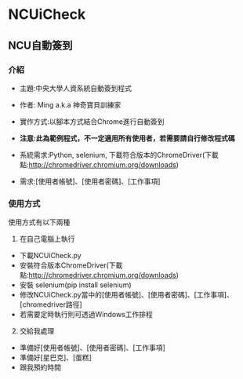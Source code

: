 # NCUiCheck
## NCU自動簽到
### 介紹
* 主題:中央大學人資系統自動簽到程式
* 作者: Ming a.k.a 神奇寶貝訓練家
* 實作方式:以腳本方式結合Chrome進行自動簽到

*  **注意:此為範例程式，不一定適用所有使用者，若需要請自行修改程式碼**
* 系統需求:Python, selenium, 下載符合版本的ChromeDriver(下載點:http://chromedriver.chromium.org/downloads)
* 需求:[使用者帳號]、[使用者密碼]、[工作事項]

### 使用方式
使用方式有以下兩種
1. 在自己電腦上執行
  * 下載NCUiCheck.py
  * 安裝符合版本ChromeDriver(下載點:http://chromedriver.chromium.org/downloads)
  * 安裝 selenium(pip install selenium)
  * 修改NCUiCheck.py當中的[使用者帳號]、[使用者密碼]、[工作事項]、[chromedriver路徑]
  * 若需要定時執行則可透過Windows工作排程
2. 交給我處理
  * 準備好[使用者帳號]、[使用者密碼]、[工作事項]
  * 準備好[星巴克]、[蛋糕]
  * 跟我預約時間
